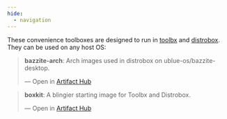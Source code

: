 ```yaml
---
hide:
  - navigation
---
```


These convenience toolboxes are designed to run in [toolbx](https://containertoolbx.org/) and [distrobox](https://github.com/89luca89/distrobox).
They can be used on any host OS:

<div class="artifacthub-widget" data-url="https://artifacthub.io/packages/container/bazzite-arch/bazzite-arch" data-theme="light" data-header="false" data-stars="true" data-responsive="true"><blockquote><p lang="en" dir="ltr"><b>bazzite-arch</b>: Arch images used in distrobox on ublue-os/bazzite-desktop.</p>&mdash; Open in <a href="https://artifacthub.io/packages/container/bazzite-arch/bazzite-arch">Artifact Hub</a></blockquote></div><script async src="https://artifacthub.io/artifacthub-widget.js"></script>

<div class="artifacthub-widget" data-url="https://artifacthub.io/packages/container/boxkit/boxkit" data-theme="light" data-header="false" data-stars="true" data-responsive="true"><blockquote><p lang="en" dir="ltr"><b>boxkit</b>: A blingier starting image for Toolbx and Distrobox.</p>&mdash; Open in <a href="https://artifacthub.io/packages/container/boxkit/boxkit">Artifact Hub</a></blockquote></div><script async src="https://artifacthub.io/artifacthub-widget.js"></script>

